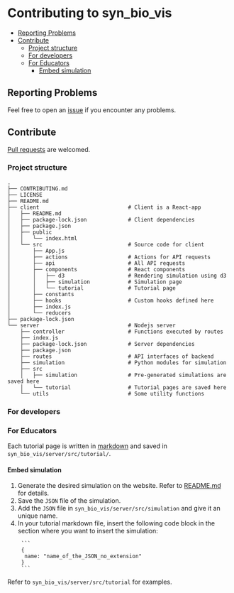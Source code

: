 # Contributing to syn_bio_vis


<!-- vim-markdown-toc GFM -->

- [Reporting Problems](#reporting-problems)
- [Contribute](#contribute)
  - [Project structure](#project-structure)
  - [For developers](#for-developers)
  - [For Educators](#for-educators)
    - [Embed simulation](#embed-simulation)

<!-- /TOC -->


## Reporting Problems

Feel free to open an [issue](https://docs.github.com/en/issues/tracking-your-work-with-issues/creating-an-issue)
if you encounter any problems.


## Contribute

[Pull requests](https://docs.github.com/en/pull-requests/collaborating-with-pull-requests/proposing-changes-to-your-work-with-pull-requests/creating-a-pull-request)
are welcomed.

### Project structure
```
.
├── CONTRIBUTING.md
├── LICENSE
├── README.md
├── client                            # Client is a React-app
│   ├── README.md
│   ├── package-lock.json             # Client dependencies
│   ├── package.json
│   ├── public
│   │   └── index.html
│   └── src                           # Source code for client
│       ├── App.js
│       ├── actions                   # Actions for API requests
│       ├── api                       # All API requests
│       ├── components                # React components
│       │   ├── d3                    # Rendering simulation using d3
│       │   ├── simulation            # Simulation page
│       │   └── tutorial              # Tutorial page
│       ├── constants
│       ├── hooks                     # Custom hooks defined here
│       ├── index.js
│       └── reducers
├── package-lock.json
└── server                            # Nodejs server
    ├── controller                    # Functions executed by routes
    ├── index.js
    ├── package-lock.json             # Server dependencies
    ├── package.json
    ├── routes                        # API interfaces of backend
    ├── simulation                    # Python modules for simulation
    ├── src
    │   ├── simulation                # Pre-generated simulations are saved here
    │   └── tutorial                  # Tutorial pages are saved here
    └── utils                         # Some utility functions
```

### For developers

### For Educators

Each tutorial page is written
in [markdown](https://github.github.com/gfm/)
and saved in `syn_bio_vis/server/src/tutorial/`.

#### Embed simulation

1. Generate the desired simulation
    on the website.
    Refer to [README.md](https://github.com/FeiyouG/syn_bio_vis/blob/main/README.md)
    for details.
2. Save the `JSON` file of the simulation.
3. Add the `JSON` file in `syn_bio_vis/server/src/simulation`
    and give it an unique name.
4. In your tutorial markdown file,
    insert the following code block
    in the section where you want to
    insert the simulation:
      ```code
       ```
       {
        name: "name_of_the_JSON_no_extension"
       }
       ```
      ```

Refer to `syn_bio_vis/server/src/tutorial`
for examples.

